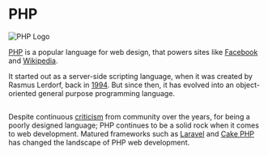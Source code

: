 # PHP

![PHP Logo](https://cloud.githubusercontent.com/assets/5607371/13463476/62c293d6-e0b2-11e5-9b4c-6785a9c0126b.png)

[PHP](http://php.net/) is a popular language for web design, that powers sites like [Facebook](https://www.facebook.com) and [Wikipedia](https://wikipedia.org). 

It started out as a server-side scripting language, when it was created by Rasmus Lerdorf, back in [1994](http://php.net/manual/en/history.php.php). But since then, it has evolved into an object-oriented general purpose programming language.

##  

Despite continuous [criticism](http://blog.codinghorror.com/the-php-singularity/) from community over the years, for being a poorly designed language; PHP continues to be a solid rock when it comes to web development. Matured frameworks such as [Laravel](https://laravel.com/) and [Cake PHP](http://cakephp.org/) has changed the landscape of PHP web development.
